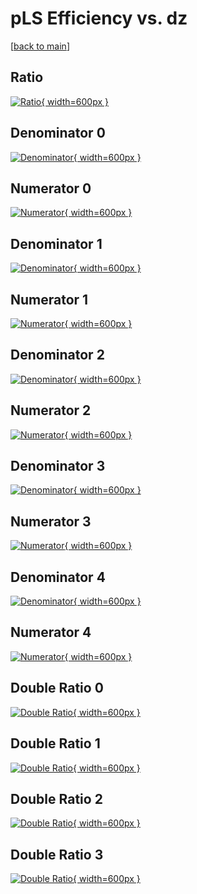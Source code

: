 # pLS Efficiency vs. dz

[[back to main](./)]



## Ratio

[![Ratio](../mtv/var/pLS_xtr_321_1_eff_dz.png){ width=600px }](../mtv/var/pLS_xtr_321_1_eff_dz.pdf)

## Denominator 0

[![Denominator](../mtv/den/pLS_xtr_321_1_eff_dz_den0.png){ width=600px }](../mtv/den/pLS_xtr_321_1_eff_dz_den0.pdf)

## Numerator 0

[![Numerator](../mtv/num/pLS_xtr_321_1_eff_dz_num0.png){ width=600px }](../mtv/num/pLS_xtr_321_1_eff_dz_num0.pdf)

## Denominator 1

[![Denominator](../mtv/den/pLS_xtr_321_1_eff_dz_den1.png){ width=600px }](../mtv/den/pLS_xtr_321_1_eff_dz_den1.pdf)

## Numerator 1

[![Numerator](../mtv/num/pLS_xtr_321_1_eff_dz_num1.png){ width=600px }](../mtv/num/pLS_xtr_321_1_eff_dz_num1.pdf)

## Denominator 2

[![Denominator](../mtv/den/pLS_xtr_321_1_eff_dz_den2.png){ width=600px }](../mtv/den/pLS_xtr_321_1_eff_dz_den2.pdf)

## Numerator 2

[![Numerator](../mtv/num/pLS_xtr_321_1_eff_dz_num2.png){ width=600px }](../mtv/num/pLS_xtr_321_1_eff_dz_num2.pdf)

## Denominator 3

[![Denominator](../mtv/den/pLS_xtr_321_1_eff_dz_den3.png){ width=600px }](../mtv/den/pLS_xtr_321_1_eff_dz_den3.pdf)

## Numerator 3

[![Numerator](../mtv/num/pLS_xtr_321_1_eff_dz_num3.png){ width=600px }](../mtv/num/pLS_xtr_321_1_eff_dz_num3.pdf)

## Denominator 4

[![Denominator](../mtv/den/pLS_xtr_321_1_eff_dz_den4.png){ width=600px }](../mtv/den/pLS_xtr_321_1_eff_dz_den4.pdf)

## Numerator 4

[![Numerator](../mtv/num/pLS_xtr_321_1_eff_dz_num4.png){ width=600px }](../mtv/num/pLS_xtr_321_1_eff_dz_num4.pdf)

## Double Ratio 0

[![Double Ratio](../mtv/ratio/pLS_xtr_321_1_eff_dz_ratio0.png){ width=600px }](../mtv/ratio/pLS_xtr_321_1_eff_dz_ratio0.pdf)

## Double Ratio 1

[![Double Ratio](../mtv/ratio/pLS_xtr_321_1_eff_dz_ratio1.png){ width=600px }](../mtv/ratio/pLS_xtr_321_1_eff_dz_ratio1.pdf)

## Double Ratio 2

[![Double Ratio](../mtv/ratio/pLS_xtr_321_1_eff_dz_ratio2.png){ width=600px }](../mtv/ratio/pLS_xtr_321_1_eff_dz_ratio2.pdf)

## Double Ratio 3

[![Double Ratio](../mtv/ratio/pLS_xtr_321_1_eff_dz_ratio3.png){ width=600px }](../mtv/ratio/pLS_xtr_321_1_eff_dz_ratio3.pdf)

